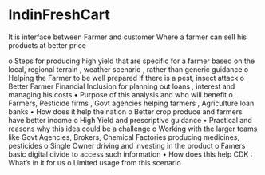 # IndinFreshCart
It is interface between Farmer and customer Where a farmer can sell his products at better price

o Steps for producing high yield that are specific for a farmer based on the local, regional terrain , weather scenario  , rather than generic guidance
o Helping the Farmer to be well prepared if there is a pest, insect attack
o Better Farmer Financial Inclusion for planning out loans , interest and managing his costs
• Purpose of this analysis and who will benefit
o Farmers, Pesticide firms , Govt agencies helping farmers , Agriculture loan banks
• How does it help the nation
o Better crop produce and farmers have better income
o High Yield and prescriptive guidance
• Practical and reasons why this idea could be a challenge
o Working with the larger teams like Govt Agencies, Brokers, Chemical Factories producing medicines, pesticides
o Single Owner driving and investing in the product
o Famers basic digital divide to access such information
• How does this help CDK : What’s in it for us
o Limited usage from this scenario

